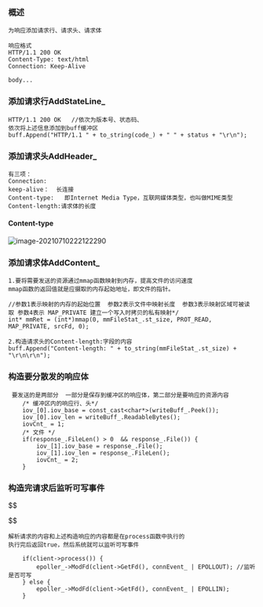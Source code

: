 ### 概述

```
为响应添加请求行、请求头、请求体

响应格式
HTTP/1.1 200 OK
Content-Type: text/html
Connection: Keep-Alive

body...
```

### 添加请求行AddStateLine_

```
HTTP/1.1 200 OK   //依次为版本号、状态码、
依次将上述信息添加到buff缓冲区
buff.Append("HTTP/1.1 " + to_string(code_) + " " + status + "\r\n");
```

### 添加请求头AddHeader_

```
有三项：
Connection:
keep-alive：  长连接
Content-type:   即Internet Media Type，互联网媒体类型，也叫做MIME类型
Content-length:请求体的长度
```

#### Content-type

![image-20210710222122290](C:\Users\Echo\AppData\Roaming\Typora\typora-user-images\image-20210710222122290.png)

### 添加请求体AddContent_

```
1.要将需要发送的资源通过mmap函数映射到内存，提高文件的访问速度
mmap函数的返回值就是应摄取的内存起始地址，即文件的指针。

//参数1表示映射的内存的起始位置  参数2表示文件中映射长度  参数3表示映射区域可被读取 参数4表示 MAP_PRIVATE 建立一个写入时拷贝的私有映射*/
int* mmRet = (int*)mmap(0, mmFileStat_.st_size, PROT_READ, MAP_PRIVATE, srcFd, 0);

2.构造请求头的Content-length:字段的内容
buff.Append("Content-length: " + to_string(mmFileStat_.st_size) + "\r\n\r\n");
```

### 构造要分散发的响应体

```
 要发送的是两部分  一部分是保存到缓冲区的响应体，第二部分是要响应的资源内容
    /* 缓冲区内的响应行、头*/
    iov_[0].iov_base = const_cast<char*>(writeBuff_.Peek());
    iov_[0].iov_len = writeBuff_.ReadableBytes();
    iovCnt_ = 1;
    /* 文件 */
    if(response_.FileLen() > 0  && response_.File()) {
        iov_[1].iov_base = response_.File();
        iov_[1].iov_len = response_.FileLen();
        iovCnt_ = 2;
    }
```

### 构造完请求后监听可写事件

$$

$$

```
解析请求的内容和上述构造响应的内容都是在process函数中执行的
执行完后返回true，然后系统就可以监听可写事件

    if(client->process()) {
        epoller_->ModFd(client->GetFd(), connEvent_ | EPOLLOUT); //监听是否可写
    } else {
        epoller_->ModFd(client->GetFd(), connEvent_ | EPOLLIN);
    }
```

